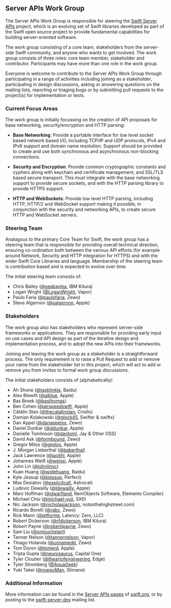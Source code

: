 ## Server APIs Work Group

The Server APIs Work Group is responsible for steering the [Swift Server APIs](http://swift.org/server-apis/) project, which is an evolving set of Swift libraries developed as part of the Swift open source project to provide fundamental capabilities for building server-oriented software.

The work group consisting of a core team, stakeholders from the server-side Swift community, and anyone who wants to get involved. The work group consists of three roles: core team member, stakeholder and contributor. Participants may have more than one role in the work group.

Everyone is welcome to contribute to the Server APIs Work Group through participating in a range of activities including joining as a stakeholder, participating in design discussions, asking or answering questions on the mailing lists, reporting or triaging bugs or by submitting pull requests to the project(s) for implementation or tests.

### <a name="focus-areas"></a>Current Focus Areas
The work group is initially focussing on the creation of API proposals for base networking, security/encryption and HTTP parsing:

* **Base Networking**: Provide a portable interface for low level socket based network based I/O, including TCP/IP and UDP protocols, IPv4 and IPv6 support and domain name resolution. Support should be provided to create and use both synchronous and asynchronous non-blocking connections.

* **Security and Encryption**: Provide common cryptographic constants and cyphers along with keychain and certificate management, and SSL/TLS based secure transport. This must integrate with the base networking support to provide secure sockets, and with the HTTP parsing library to provide HTTPS support.

* **HTTP and WebSockets**: Provide low level HTTP parsing, including HTTP, HTTP/2 and WebSocket support making it possible, in conjunction with the security and networking APIs, to create secure HTTP and WebSocket servers.

### <a name="steering-team"></a>Steering Team
Analagous to the primary Core Team for Swift, the work group has a steering team that is responsible for providing overall technical direction, ensuring co-ordination both between the various API efforts (for example around Network, Security and HTTP integration for HTTPS) and with the wider Swift Core Libraries and language. Membership of the steering team is contribution based and is expected to evolve over time.

The initial steering team consists of:

* Chris Bailey ([@seabaylea](https://github.com/seabaylea), IBM Kitura)
* Logan Wright ([@LoganWright](https://github.com/LoganWright), Vapor)
* Paulo Faria  ([@paulofaria](https://github.com/paulofaria), Zewo)
* Steve Algernon ([@salgernon](https://github.com/salgernon), Apple)

### <a name="stakeholders"></a>Stakeholders
The work group also has stakeholders who represent server-side frameworks or applications. They are responsible for providing early input on use cases and API design as part of the iterative design and implementation process, and to adopt the new APIs into their frameworks.

Joining and leaving the work group as a stakeholder is a straightforward process. The only requirement is to raise a Pull Request to add or remove your name from the stakeholder list in this project, which will act to add or remove you from invites to formal work group discussions.

The initial stakeholders consists of (alphabetically):

* Ah Shone ([@tasktinkle](https://github.com/tasktinkle), Baidu)
* Alex Blewitt ([@alblue](https://github.com/alblue), Apple)
* Bas Broek ([@basthomas](https://github.com/basthomas))
* Ben Cohen ([@airspeedswift](http://github.com/airspeedswift), Apple)
* Cătălin Stan ([@thecatalinstan](https://github.com/thecatalinstan), Criollo)
* Damian Kolakowski ([@glock45](https://github.com/glock45), Swifter & swiftx)
* Dan Appel ([@danappelxx](https://github.com/danappelxx), Zewo)
* Daniel Dunbar ([@ddunbar](https://github.com/ddunbar), Apple)
* Danielle Tomlinson ([@dantoml](https://github.com/dantoml), Jay & Other OSS)
* David Ask ([@formbound](https://github.com/formbound), Zewo)
* Gregor Milos ([@gmilos](https://github.com/gmilos), Apple)
* J. Morgan Lieberthal ([@baberthal](https://github.com/baberthal))
* Jack Lawrence ([@jackhl](https://github.com/jackhl), Apple)
* Johannes Weiß ([@weissi](https://github.com/weissi), Apple)
* John Lin ([@johnlinvc](https://github.com/johnlinvc))
* Kuan Huang ([@widehuang](https://github.com/Widehuang), Baidu)
* Kyle Jessup ([@kjessup](https://github.com/kjessup), Perfect)
* Max Desiatov ([@explicitcall](https://github.com/explicitcall), Astrocat)
* Ludovic Dewailly ([@ldewailly](https://github.com/ldewailly), Apple)
* Marc Hoffman ([@dwarfland](https://github.com/dwarfland), RemObjects Software, Elements Compiler)
* Michael Chiu ([@michael-yuji](https://github.com/michael-yuji), SX0)
* Nic Jackson ([@nicholasjackson](https://github.com/nicholasjackson), notonthehighstreet.com)
* Ricardo Borelli ([@rabc](https://github.com/rabc), Zewo)
* Rick Mann ([@jetforme](https://github.com/jetforme), Latency: Zero, LLC)
* Robert Dickerson ([@rfdickerson](https://github.com/rfdickerson), IBM Kitura)
* Robert Payne ([@robertjpayne](https://github.com/robertjpayne), Zewo)
* Sam Liu ([@ontouchstart](https://github.com/ontouchstart))
* Tanner Nelson ([@tannernelson](https://github.com/tannernelson), Vapor)
* Thiago Holanda ([@unnamedd](https://github.com/unnamedd), Zewo)
* Tom Doron ([@tomerd](https://github.com/tomerd), Apple)
* Tripta Gupta ([@neurosaurus](https://github.com/neurosaurus), Capital One)
* Tyler Cloutier ([@theartofengineering](https://github.com/theartofengineering), Edge)
* Tyler Stromberg ([@AquaGeek](https://github.com/AquaGeek))
* Yuki Takei ([@noppoMan](https://github.com/noppoMan), Slimane)

### Additional Information
More information can be found in the [Server APIs pages](http://swift.org/server-apis/) of [swift.org](http://swift.org), or by posting to the [swift-server-dev](https://lists.swift.org/mailman/listinfo/swift-server-dev) mailing list.
